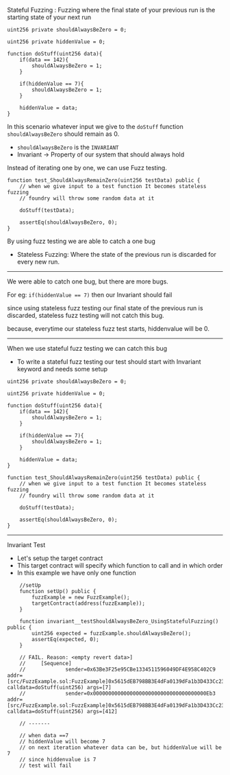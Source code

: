 Stateful Fuzzing : Fuzzing where the final state of your previous run is the starting state of your next run

```sol
uint256 private shouldAlwaysBeZero = 0;

uint256 private hiddenValue = 0;

function doStuff(uint256 data){
    if(data == 142){
        shouldAlwaysBeZero = 1;
    }

    if(hiddenValue == 7){
        shouldAlwaysBeZero = 1;
    }

    hiddenValue = data;
}

```

In this scenario whatever input we give to the `doStuff` function `shouldAlwaysBeZero` should remain as 0.

-   `shouldAlwaysBeZero` is the `INVARIANT`
-   Invariant -> Property of our system that should always hold

Instead of iterating one by one, we can use Fuzz testing.

```sol
function test_ShouldAlwaysRemainZero(uint256 testData) public {
    // when we give input to a test function It becomes stateless fuzzing
    // foundry will throw some random data at it

    doStuff(testData);

    assertEq(shouldAlwaysBeZero, 0);
}
```

By using fuzz testing we are able to catch a one bug

-   Stateless Fuzzing: Where the state of the previous run is discarded for every new run.

---

We were able to catch one bug, but there are more bugs.

For eg: `if(hiddenValue == 7)` then our Invariant should fail

since using stateless fuzz testing our final state of the previous run is discarded, stateless fuzz testing will not catch this bug.

because, everytime our stateless fuzz test starts, hiddenvalue will be 0.

---

When we use stateful fuzz testing we can catch this bug

-   To write a stateful fuzz testing our test should start with Invariant keyword and needs some setup

```sol
uint256 private shouldAlwaysBeZero = 0;

uint256 private hiddenValue = 0;

function doStuff(uint256 data){
    if(data == 142){
        shouldAlwaysBeZero = 1;
    }

    if(hiddenValue == 7){
        shouldAlwaysBeZero = 1;
    }

    hiddenValue = data;
}

```

```sol
function test_ShouldAlwaysRemainZero(uint256 testData) public {
    // when we give input to a test function It becomes stateless fuzzing
    // foundry will throw some random data at it

    doStuff(testData);

    assertEq(shouldAlwaysBeZero, 0);
}
```

---

Invariant Test

-   Let's setup the target contract
-   This target contract will specify which function to call and in which order
-   In this example we have only one function

```
    //setUp
    function setUp() public {
        fuzzExample = new FuzzExample();
        targetContract(address(fuzzExample));
    }

    function invariant__testShouldAlwaysBeZero_UsingStatefulFuzzing() public {
        uint256 expected = fuzzExample.shouldAlwaysBeZero();
        assertEq(expected, 0);
    }

    // FAIL. Reason: <empty revert data>]
    //     [Sequence]
    //             sender=0x63Be3F25e95CBe1334511596049DF4E958C402C9 addr=[src/FuzzExample.sol:FuzzExample]0x5615dEB798BB3E4dFa0139dFa1b3D433Cc23b72f calldata=doStuff(uint256) args=[7]
    //             sender=0x0000000000000000000000000000000000000Eb3 addr=[src/FuzzExample.sol:FuzzExample]0x5615dEB798BB3E4dFa0139dFa1b3D433Cc23b72f calldata=doStuff(uint256) args=[412]

    // -------

    // when data ==7
    // hiddenValue will become 7
    // on next iteration whatever data can be, but hiddenValue will be 7
    // since hiddenvalue is 7
    // test will fail
```
